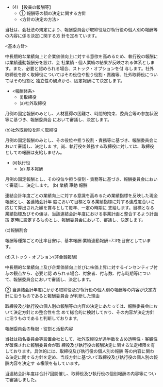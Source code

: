 - (4) 【役員の報酬等】
  - ① 報酬等の額の決定に関する方針
  - <方針の決定の方法>

当社は、会社法の規定により、報酬委員会が取締役及び執行役の個人別の報酬等の内容に係る決定に関する方 針を定めています。

<基本方針>

中長期的な業績向上と企業価値向上に対する意欲を高めるため、執行役の報酬には業績連動報酬分を設け、会 社業績・個人業績の結果が反映される体系とします。また、必要と認められる場合、ストック・オプションを付 与します。社外取締役を除く取締役についてはその役位や担う役割・責務等、社外取締役についてはその役割と 独立性の観点から、固定報酬にて決定します。

- <報酬体系>
  - (i)取締役
  - (a)社外取締役

月例の固定報酬のみとし、人材獲得の困難さ、時間的拘束、委員会等の参加状況等に基づき、報酬委員会 において審議し、決定します。

(b)社外取締役を除く取締役

月例の固定報酬のみとし、その役位や担う役割・責務等に基づき、報酬委員会において審議し、決定しま す。尚、執行役を兼務する取締役に対しては、取締役としての報酬は支給しません。

- (ii)執行役
  - (a) 基本報酬

月例の固定報酬とし、その役位や担う役割・責務等に基づき、報酬委員会において審議し、決定します。 (b) 業績 車動 報酬

連結会計年度ごとの業績向上に対する意識を高めるため業績指標を反映した現金報酬とし、各連結会計年 度において目標となる業績指標に対する達成度合いに応じて算出された額を賞与として毎年、一定の時期に 支給します。目標となる業績指標及びその値は、当該連結会計年度における事業計画と整合するよう計画策 定時に設定するものとし、報酬委員会において、審議し、決定します。

(c)報酬割合

報酬等種類ごとの比率目安は、基本報酬:業績連動報酬=7:3を目安としています。

(d)ストック・オプション(非金銭報酬)

中長期的な業績向上及び企業価値向上並びに株価上昇に対するインセンティブ付与の観点から、必要と認 められる場合、対象者、付与数、付与時期等について、報酬委員会において審議し、決定します。

② 当連結会計年度にかかる取締役及び執行役の個人別の報酬等の内容が決定方針に沿うものであると報酬委員会 が判断した理由

取締役及び執行役の個人別の報酬等の内容の決定にあたっては、報酬委員会において決定方針との整合性を含 めて総合的に検討しており、その内容が決定方針に沿うものであると判断しております。

報酬委員会の権限・役割と活動内容

当社は指名委員会等設置会社として、社外取締役が過半数を占め透明性・客観性が確保された報酬委員会が取 締役及び執行役の報酬決定に関する法定権限を有しております。具体的には、取締役及び執行役の個人別の報酬 等の内容に関わる決定に関する方針を定め、当該方針に基づいて取締役及び執行役の個人別の報酬内容を決定す る権限を有しています。

当連結会計年度は合計7回開催し、取締役及び執行役の個別報酬の内容等について審議しました。